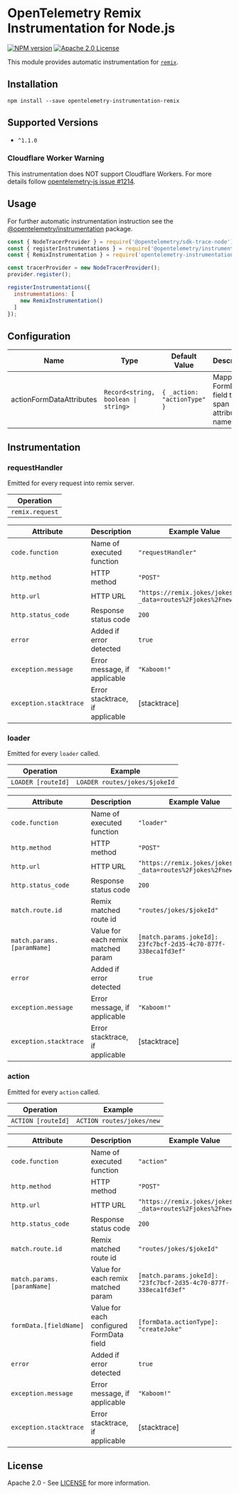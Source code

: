 # OpenTelemetry Remix Instrumentation for Node.js
[![NPM version](https://img.shields.io/npm/v/opentelemetry-instrumentation-remix.svg)](https://www.npmjs.com/package/opentelemetry-instrumentation-remix)
[![Apache 2.0 License](https://img.shields.io/badge/license-Apache_2.0-green.svg)](https://github.com/justindsmith/opentelemetry-instrumentations-js/blob/master/LICENSE)

This module provides automatic instrumentation for [`remix`](https://remix.run/).

## Installation

```
npm install --save opentelemetry-instrumentation-remix
```

## Supported Versions
- `^1.1.0`

### Cloudflare Worker Warning
This instrumentation does NOT support Cloudflare Workers. For more details follow [opentelemetry-js issue #1214](https://github.com/open-telemetry/opentelemetry-js/issues/1214).

## Usage
For further automatic instrumentation instruction see the [@opentelemetry/instrumentation](https://github.com/open-telemetry/opentelemetry-js/tree/main/packages/opentelemetry-instrumentation) package.

```js
const { NodeTracerProvider } = require('@opentelemetry/sdk-trace-node');
const { registerInstrumentations } = require('@opentelemetry/instrumentation');
const { RemixInstrumentation } = require('opentelemetry-instrumentation-remix');

const tracerProvider = new NodeTracerProvider();
provider.register();

registerInstrumentations({
  instrumentations: [
    new RemixInstrumentation()
  ]
});
```
## Configuration

| Name                     | Type                                               | Default Value               | Description                                        |  |
|--------------------------|----------------------------------------------------|-----------------------------|----------------------------------------------------|--|
| actionFormDataAttributes | <code>Record<string, boolean &#124; string></code> | `{ _action: "actionType" }` | Mapping of FormData field to span attribute names. |  |

## Instrumentation

### requestHandler
Emitted for every request into remix server.

| Operation       |
|-----------------|
| `remix.request` |


| Attribute              | Description                     | Example Value                                                |
|------------------------|---------------------------------|--------------------------------------------------------------|
| `code.function`        | Name of executed function       | `"requestHandler"`                                           |
| `http.method`          | HTTP method                     | `"POST"`                                                     |
| `http.url`             | HTTP URL                        | `"https://remix.jokes/jokes/new?_data=routes%2Fjokes%2Fnew"` |
| `http.status_code`     | Response status code            | `200`                                                        |
| `error`                | Added if error detected         | `true`                                                       |
| `exception.message`    | Error message, if applicable    | `"Kaboom!"`                                                  |
| `exception.stacktrace` | Error stacktrace, if applicable | [stacktrace]                                                 |


### loader
Emitted for every `loader` called.

| Operation          | Example                       |
|--------------------|-------------------------------|
| `LOADER [routeId]` | `LOADER routes/jokes/$jokeId` |

| Attribute                  | Description                        | Example Value                                                  |
|----------------------------|------------------------------------|----------------------------------------------------------------|
| `code.function`            | Name of executed function          | `"loader"`                                                     |
| `http.method`              | HTTP method                        | `"POST"`                                                       |
| `http.url`                 | HTTP URL                           | `"https://remix.jokes/jokes/new?_data=routes%2Fjokes%2Fnew"`   |
| `http.status_code`         | Response status code               | `200`                                                          |
| `match.route.id`           | Remix matched route id             | `"routes/jokes/$jokeId"`                                       |
| `match.params.[paramName]` | Value for each remix matched param | `[match.params.jokeId]: 23fc7bcf-2d35-4c70-877f-338eca1fd3ef"` |
| `error`                    | Added if error detected            | `true`                                                         |
| `exception.message`        | Error message, if applicable       | `"Kaboom!"`                                                    |
| `exception.stacktrace`     | Error stacktrace, if applicable    | [stacktrace]                                                   |


### action
Emitted for every `action` called.

| Operation          | Example                   |
|--------------------|---------------------------|
| `ACTION [routeId]` | `ACTION routes/jokes/new` |


| Attribute                  | Description                              | Example Value                                                   |
|----------------------------|------------------------------------------|-----------------------------------------------------------------|
| `code.function`            | Name of executed function                | `"action"`                                                      |
| `http.method`              | HTTP method                              | `"POST"`                                                        |
| `http.url`                 | HTTP URL                                 | `"https://remix.jokes/jokes/new?_data=routes%2Fjokes%2Fnew"`    |
| `http.status_code`         | Response status code                     | `200`                                                           |
| `match.route.id`           | Remix matched route id                   | `"routes/jokes/$jokeId"`                                        |
| `match.params.[paramName]` | Value for each remix matched param       | `[match.params.jokeId]: "23fc7bcf-2d35-4c70-877f-338eca1fd3ef"` |
| `formData.[fieldName]`     | Value for each configured FormData field | `[formData.actionType]: "createJoke"`                           |
| `error`                    | Added if error detected                  | `true`                                                          |
| `exception.message`        | Error message, if applicable             | `"Kaboom!"`                                                     |
| `exception.stacktrace`     | Error stacktrace, if applicable          | [stacktrace]                                                    |

## License
Apache 2.0 - See [LICENSE](https://github.com/justindsmith/opentelemetry-instrumentation-js/blob/main/LICENSE) for more information.

